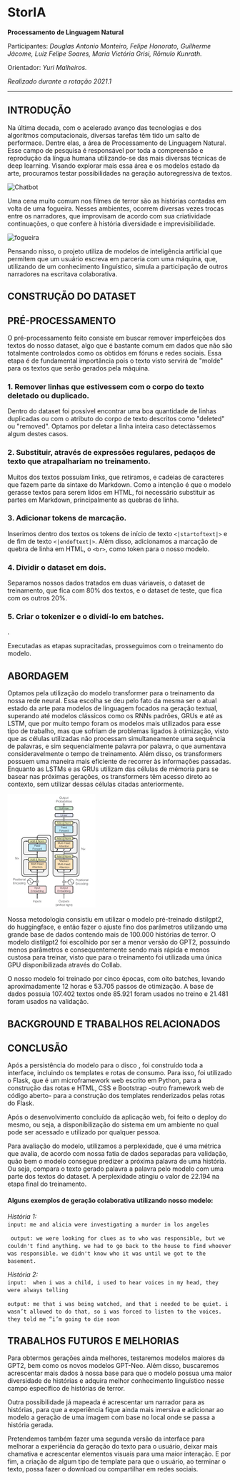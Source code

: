 # StorIA
**Processamento de Linguagem Natural**

Participantes: *Douglas Antonio Monteiro, Felipe Honorato, Guilherme Jácome, Luiz Felipe Soares, Maria Victória Grisi, Rômulo Kunrath.*


Orientador: *Yuri Malheiros.*

*Realizado durante a rotação 2021.1*
*** 
## **INTRODUÇÃO** <!-- Felipe -->

Na última decada, com o acelerado avanço das tecnologias e dos algoritmos computacionais, diversas tarefas têm tido um salto de performace. Dentre elas, a área de Processamento de Linguagem Natural. Esse campo de pesquisa é responsável por toda a compreensão e reprodução da língua humana utilizando-se das mais diversas técnicas de deep learning. Visando explorar mais essa área e os modelos estado da arte, procuramos testar possibilidades na geração autoregressiva de textos. 

![Chatbot](article\images\chatbot.png)

Uma cena muito comum nos filmes de terror são as histórias contadas em volta de uma fogueira. Nesses ambientes, ocorrem diversas vezes trocas entre os narradores, que improvisam de acordo com sua criatividade continuações, o que confere à história diversidade e imprevisibilidade.

![fogueira](article\images\fogueira.jpg)

Pensando nisso, o projeto utiliza de modelos de inteligência artificial que permitem que um usuário escreva em parceria com uma máquina, que, utilizando de um conhecimento linguístico, simula a participação de outros narradores na escritava colaborativa.


## **CONSTRUÇÃO DO DATASET** <!-- Rômulo -->

## **PRÉ-PROCESSAMENTO** <!-- Victória -->

O pré-processamento feito consiste em buscar remover imperfeições dos textos do nosso dataset, algo que é bastante comum em dados que não são totalmente controlados como os obtidos em fóruns e redes sociais. Essa etapa é de fundamental importância pois o texto visto servirá de "molde" para os textos que serão gerados pela máquina.

### **1. Remover linhas que estivessem com o corpo do texto deletado ou duplicado.**
Dentro do dataset foi possível encontrar uma boa quantidade de linhas duplicadas ou com o atributo do corpo de texto descritos como "deleted" ou "removed". Optamos por deletar a linha inteira caso detectássemos algum destes casos.
### **2. Substituir, através de expressões regulares, pedaços de texto que atrapalhariam no treinamento.**
Muitos dos textos possuíam links, que retiramos, e cadeias de caracteres que fazem parte da sintaxe do Markdown. Como a intenção é que o modelo gerasse textos para serem lidos em HTML, foi necessário substituir as partes em Markdown, principalmente as quebras de linha.
### **3. Adicionar tokens de marcação.**
Inserimos dentro dos textos os tokens de início de texto ```<|startoftext|>``` e de fim de texto ```<|endoftext|>```. Além disso, adicionamos a marcação de quebra de linha em HTML, o ```<br>```, como token para o nosso modelo.
### **4. Dividir o dataset em dois.**
Separamos nossos dados tratados em duas váriaveis, o dataset de treinamento, que fica com 80% dos textos, e o dataset de teste, que fica com os outros 20%.
### **5. Criar o tokenizer e o dividí-lo em batches.**  

.

Executadas as etapas supracitadas, prosseguimos com o treinamento do modelo. 

## **ABORDAGEM** <!-- Guilherme -->

Optamos pela utilização do modelo transformer para o treinamento da nossa rede neural. Essa escolha se deu pelo fato da mesma ser o atual estado da arte para modelos de linguagem focados na geração textual, superando até modelos clássicos como os RNNs padrões, GRUs e até as LSTM, que por muito tempo foram os modelos mais utilizados para esse tipo de trabalho, mas que sofriam de problemas ligados à otimização, visto que as células utilizadas não processam simultaneamente uma sequência de palavras, e sim sequencialmente palavra por palavra, o que aumentava consideravelmente o tempo de treinamento. Além disso, os transformers possuem uma maneira mais eficiente de recorrer às informações passadas. Enquanto as LSTMs e as GRUs utilizam das células de mémoria para se basear nas próximas gerações, os transformers têm acesso direto ao contexto, sem utilizar dessas células citadas anteriormente.

![transformers](article\images\transformers.png)

Nossa metodologia consistiu em utilizar o modelo pré-treinado distilgpt2, do huggingface, e então fazer o ajuste fino dos parâmetros utilizando uma grande base de dados contendo mais de 100.000 histórias de terror. O modelo distilgpt2 foi escolhido por ser a menor versão do GPT2, possuindo menos parâmetros e consequentemente sendo mais rápida e menos custosa para treinar, visto que para o treinamento foi utilizada uma única GPU disponibilizada através do Collab.

O nosso modelo foi treinado por cinco épocas, com oito batches, levando aproximadamente 12 horas e 53.705 passos de otimização. A base de dados possuia 107.402 textos onde 85.921 foram usados no treino e 21.481 foram usados na validação.

## **BACKGROUND E TRABALHOS RELACIONADOS** <!-- Douglas -->

## **CONCLUSÃO** <!-- Luiz -->

<!-- NOTES
1. escrever qual foi o tipo de persistencia escolhida - 1
2. escrever sobre o deploy da aplicação (qual ferramenta?) - 2
-->
Após a persistência do modelo para o disco <!--1-->, foi construído toda a interface, incluindo os templates e rotas de consumo. Para isso, foi utilizado o Flask, que é um microframework web escrito em Python, para a construção das rotas e HTML, CSS e Bootstrap -outro framework web de código aberto- para a construção dos templates renderizados pelas rotas do Flask.
<!--2-->
Após o desenvolvimento concluído da aplicação web, foi feito o deploy do mesmo, ou seja, a disponibilização do sistema em um ambiente no qual pode ser acessado e utilizado por qualquer pessoa. <!--Qual ferramenta?-->

Para avaliação do modelo, utilizamos a perplexidade, que é uma métrica que avalia, de acordo com nossa fatia de dados separadas para validação, quão bem o modelo consegue predizer a próxima palavra de uma história. Ou seja, compara o texto gerado palavra a palavra pelo modelo com uma parte dos textos do dataset. A perplexidade atingiu o valor de  22.194 na etapa final do treinamento.

#### **Alguns exemplos de geração colaborativa utilizando nosso modelo**: 

_História 1:_    
```input: me and alicia were investigating a murder in los angeles```
 

``` output: we were looking for clues as to who was responsible, but we couldn't find anything. we had to go back to the house to find whoever was responsible. we didn't know who it was until we got to the basement.```  

_História 2:_  
```input:  when i was a child, i used to hear voices in my head, they were always telling```

```output: me that i was being watched, and that i needed to be quiet. i wasn’t allowed to do that, so i was forced to listen to the voices. they told me “i’m going to die soon```  

## **TRABALHOS FUTUROS E MELHORIAS**
Para obtermos gerações ainda melhores, testaremos modelos maiores da GPT2, bem como os novos modelos GPT-Neo. Além disso, buscaremos acrescentar mais dados à nossa base para que o modelo possua uma maior diversidade de histórias e adquira melhor conhecimento linguístico nesse campo específico de histórias de terror.

Outra possibilidade já mapeada é acrescentar um narrador para as histórias, para que a experiência fique ainda mais imersiva e adicionar ao modelo a geração de uma imagem com base no local onde se passa a história gerada.

Pretendemos também fazer uma segunda versão da interface para melhorar a experiência da geração do texto para o usuário, deixar mais chamativa e acrescentar elementos visuais para uma maior interação. E por fim, a criação de algum tipo de template para que o usuário, ao terminar o texto, possa fazer o download ou compartilhar em redes sociais.
